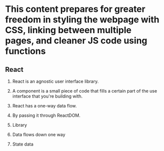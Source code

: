 # This content prepares for greater freedom in styling the webpage with CSS, linking between multiple pages, and cleaner JS code using functions

## React

1. React is an agnostic user interface library.

2. A component is a small piece of code that fills a certain part of the use interface that you're building with.

3. React has a one-way data flow.

4. By passing it through ReactDOM.

5. Library

6. Data flows down one way

7. State data
